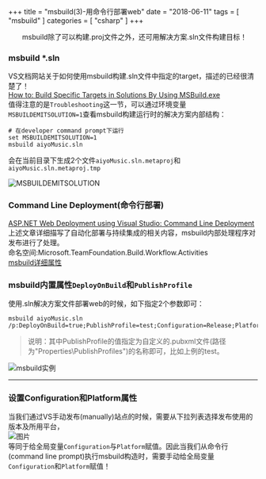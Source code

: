 +++
title = "msbuild(3)-用命令行部署web"
date = "2018-06-11"
tags = [ "msbuild" ]
categories = [ "csharp" ]
+++

　　msbuild除了可以构建.proj文件之外，还可用解决方案.sln文件构建目标！
<!--more-->
### msbuild *.sln
VS文档网站关于如何使用msbuild构建.sln文件中指定的target，描述的已经很清楚了！  
[How to: Build Specific Targets in Solutions By Using MSBuild.exe](https://docs.microsoft.com/en-us/visualstudio/msbuild/how-to-build-specific-targets-in-solutions-by-using-msbuild-exe '点我访问')  
值得注意的是`Troubleshooting`这一节，可以通过环境变量`MSBUILDEMITSOLUTION=1`查看msbuild构建运行时的解决方案内部结构：

```console
# 在developer command prompt下运行
set MSBUILDEMITSOLUTION=1
msbuild aiyoMusic.sln
```

会在当前目录下生成2个文件`aiyoMusic.sln.metaproj`和`aiyoMusic.sln.metaproj.tmp` 

![MSBUILDEMITSOLUTION](../../pictures/QQ20180611221423.png '点我显示')

### Command Line Deployment(命令行部署) 

[ASP.NET Web Deployment using Visual Studio: Command Line Deployment](https://docs.microsoft.com/en-us/aspnet/web-forms/overview/deployment/visual-studio-web-deployment/command-line-deployment '点我访问')  
上述文章详细描写了自动化部署与持续集成的相关内容，msbuild内部处理程序对发布进行了处理。  
命名空间:Microsoft.TeamFoundation.Build.Workflow.Activities  
[msbuild详细属性](https://docs.microsoft.com/en-us/previous-versions/visualstudio/visual-studio-2013/gg433657%28v%3dvs.120%29 '点我访问')

### msbuild内置属性`DeployOnBuild`和`PublishProfile`

使用.sln解决方案文件部署web的时候，如下指定2个参数即可：

```console
msbuild aiyoMusic.sln /p:DeployOnBuild=true;PublishProfile=test;Configuration=Release;Platform=x86
```
>说明：其中PublishProfile的值指定为自定义的.pubxml文件(路径为"Properties\PublishProfiles")的名称即可，比如上例的test。  

![msbuild实例](../../pictures/QQ20180611231217.png '点我显示')  

***

### 设置Configuration和Platform属性

当我们通过VS手动发布(manually)站点的时候，需要从下拉列表选择发布使用的版本及所用平台，  
![图片](../../pictures/QQ20180612220132.png '点我显示')  
等同于给全局变量`Configuration`与`Platform`赋值。因此当我们从命令行(command line prompt)执行msbuild构造时，需要手动给全局变量`Configuration`和`Platform`赋值！


